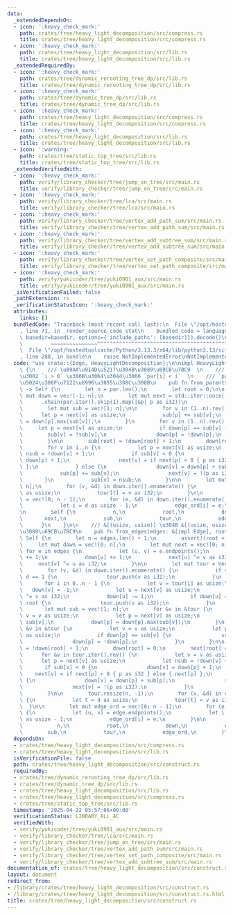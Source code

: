 ```yaml
---
data:
  _extendedDependsOn:
  - icon: ':heavy_check_mark:'
    path: crates/tree/heavy_light_decomposition/src/compress.rs
    title: crates/tree/heavy_light_decomposition/src/compress.rs
  - icon: ':heavy_check_mark:'
    path: crates/tree/heavy_light_decomposition/src/lib.rs
    title: crates/tree/heavy_light_decomposition/src/lib.rs
  _extendedRequiredBy:
  - icon: ':heavy_check_mark:'
    path: crates/tree/dynamic_rerooting_tree_dp/src/lib.rs
    title: crates/tree/dynamic_rerooting_tree_dp/src/lib.rs
  - icon: ':heavy_check_mark:'
    path: crates/tree/dynamic_tree_dp/src/lib.rs
    title: crates/tree/dynamic_tree_dp/src/lib.rs
  - icon: ':heavy_check_mark:'
    path: crates/tree/heavy_light_decomposition/src/compress.rs
    title: crates/tree/heavy_light_decomposition/src/compress.rs
  - icon: ':heavy_check_mark:'
    path: crates/tree/heavy_light_decomposition/src/lib.rs
    title: crates/tree/heavy_light_decomposition/src/lib.rs
  - icon: ':warning:'
    path: crates/tree/static_top_tree/src/lib.rs
    title: crates/tree/static_top_tree/src/lib.rs
  _extendedVerifiedWith:
  - icon: ':heavy_check_mark:'
    path: verify/library_checker/tree/jump_on_tree/src/main.rs
    title: verify/library_checker/tree/jump_on_tree/src/main.rs
  - icon: ':heavy_check_mark:'
    path: verify/library_checker/tree/lca/src/main.rs
    title: verify/library_checker/tree/lca/src/main.rs
  - icon: ':heavy_check_mark:'
    path: verify/library_checker/tree/vertex_add_path_sum/src/main.rs
    title: verify/library_checker/tree/vertex_add_path_sum/src/main.rs
  - icon: ':heavy_check_mark:'
    path: verify/library_checker/tree/vertex_add_subtree_sum/src/main.rs
    title: verify/library_checker/tree/vertex_add_subtree_sum/src/main.rs
  - icon: ':heavy_check_mark:'
    path: verify/library_checker/tree/vertex_set_path_composite/src/main.rs
    title: verify/library_checker/tree/vertex_set_path_composite/src/main.rs
  - icon: ':heavy_check_mark:'
    path: verify/yukicoder/tree/yuki0901_aux/src/main.rs
    title: verify/yukicoder/tree/yuki0901_aux/src/main.rs
  _isVerificationFailed: false
  _pathExtension: rs
  _verificationStatusIcon: ':heavy_check_mark:'
  attributes:
    links: []
  bundledCode: "Traceback (most recent call last):\n  File \"/opt/hostedtoolcache/Python/3.13.3/x64/lib/python3.13/site-packages/onlinejudge_verify/documentation/build.py\"\
    , line 71, in _render_source_code_stat\n    bundled_code = language.bundle(stat.path,\
    \ basedir=basedir, options={'include_paths': [basedir]}).decode()\n          \
    \         ~~~~~~~~~~~~~~~^^^^^^^^^^^^^^^^^^^^^^^^^^^^^^^^^^^^^^^^^^^^^^^^^^^^^^^^^^^^^^^^^^\n\
    \  File \"/opt/hostedtoolcache/Python/3.13.3/x64/lib/python3.13/site-packages/onlinejudge_verify/languages/rust.py\"\
    , line 288, in bundle\n    raise NotImplementedError\nNotImplementedError\n"
  code: "use crate::{Edge, HeavyLightDecomposition};\n\nimpl HeavyLightDecomposition\
    \ {\n    /// \u89AA\u914D\u5217\u304B\u3089\u69CB\u7BC9  \n    /// `0` \u304C\u6839\
    \u3002 `i > 0` \u306B\u3064\u3044\u3066 `par[i] < i`  \n    /// `par[0]` \u306E\
    \u5024\u306F\u7121\u8996\u3055\u308C\u308B\n    pub fn from_parents(par: &[usize])\
    \ -> Self {\n        let n = par.len();\n        let root = 0;\n\n        let\
    \ mut down = vec![-1; n];\n        let mut next = std::iter::once(-1)\n      \
    \      .chain(par.iter().skip(1).map(|&p| p as i32))\n            .collect::<Vec<_>>();\n\
    \        let mut sub = vec![1; n];\n\n        for v in (1..n).rev() {\n      \
    \      let p = next[v] as usize;\n            sub[p] += sub[v];\n            down[p]\
    \ = down[p].max(sub[v]);\n        }\n        for v in (1..n).rev() {\n       \
    \     let p = next[v] as usize;\n            if down[p] == sub[v] {\n        \
    \        sub[v] = !sub[v];\n                down[p] = !down[p];\n            }\n\
    \        }\n\n        sub[root] = !down[root] + 1;\n        down[root] = 0;\n\n\
    \        for v in 1..n {\n            let p = next[v] as usize;\n            let\
    \ nsub = !down[v] + 1;\n            if sub[v] < 0 {\n                down[v] =\
    \ down[p] + 1;\n                next[v] = if next[p] < 0 { p as i32 } else { next[p]\
    \ };\n            } else {\n                down[v] = down[p] + sub[p];\n    \
    \            sub[p] += sub[v];\n                next[v] = !(p as i32);\n     \
    \       }\n            sub[v] = nsub;\n        }\n\n        let mut tour = vec![-1;\
    \ n];\n        for (v, &d) in down.iter().enumerate() {\n            let t = d\
    \ as usize;\n            tour[t] = v as i32;\n        }\n\n        let mut edge_ord\
    \ = vec![0; n - 1];\n        for (e, &d) in down.iter().enumerate().skip(1) {\n\
    \            let i = d as usize - 1;\n            edge_ord[i] = e;\n        }\n\
    \n        Self {\n            n,\n            root,\n            down,\n     \
    \       next,\n            sub,\n            tour,\n            edge_ord,\n  \
    \      }\n    }\n\n    /// &[(usize, usize)] \u304B &[(usize, usize, T)] \u304B\
    \u3089\u69CB\u7BC9\n    pub fn from_edges(edges: &[impl Edge], root: usize) ->\
    \ Self {\n        let n = edges.len() + 1;\n        assert!(root < n);\n\n   \
    \     let mut down = vec![0; n];\n        let mut next = vec![0; n];\n       \
    \ for e in edges {\n            let (u, v) = e.endpoints();\n            down[u]\
    \ += 1;\n            down[v] += 1;\n            next[u] ^= v as i32;\n       \
    \     next[v] ^= u as i32;\n        }\n\n        let mut tour = Vec::with_capacity(n);\n\
    \        for (v, &d) in down.iter().enumerate() {\n            if v != root &&\
    \ d == 1 {\n                tour.push(v as i32);\n            }\n        }\n \
    \       for i in 0..n - 1 {\n            let v = tour[i] as usize;\n         \
    \   down[v] = -1;\n            let u = next[v] as usize;\n            next[u]\
    \ ^= v as i32;\n            down[u] -= 1;\n            if down[u] == 1 && u !=\
    \ root {\n                tour.push(u as i32);\n            }\n        }\n\n \
    \       let mut sub = vec![1; n];\n        for &v in &tour {\n            let\
    \ v = v as usize;\n            let p = next[v] as usize;\n            sub[p] +=\
    \ sub[v];\n            down[p] = down[p].max(sub[v]);\n        }\n        for\
    \ &v in &tour {\n            let v = v as usize;\n            let p = next[v]\
    \ as usize;\n            if down[p] == sub[v] {\n                sub[v] = !sub[v];\n\
    \                down[p] = !down[p];\n            }\n        }\n\n        sub[root]\
    \ = !down[root] + 1;\n        down[root] = 0;\n        next[root] = -1;\n\n  \
    \      for &v in tour.iter().rev() {\n            let v = v as usize;\n      \
    \      let p = next[v] as usize;\n            let nsub = !down[v] + 1;\n     \
    \       if sub[v] < 0 {\n                down[v] = down[p] + 1;\n            \
    \    next[v] = if next[p] < 0 { p as i32 } else { next[p] };\n            } else\
    \ {\n                down[v] = down[p] + sub[p];\n                sub[p] += sub[v];\n\
    \                next[v] = !(p as i32);\n            }\n            sub[v] = nsub;\n\
    \        }\n\n        tour.resize(n, -1);\n        for (v, &d) in down.iter().enumerate()\
    \ {\n            let t = d as usize;\n            tour[t] = v as i32;\n      \
    \  }\n\n        let mut edge_ord = vec![0; n - 1];\n        for (e, edge) in edges.iter().enumerate()\
    \ {\n            let (u, v) = edge.endpoints();\n            let i = down[u].max(down[v])\
    \ as usize - 1;\n            edge_ord[i] = e;\n        }\n\n        Self {\n \
    \           n,\n            root,\n            down,\n            next,\n    \
    \        sub,\n            tour,\n            edge_ord,\n        }\n    }\n}\n"
  dependsOn:
  - crates/tree/heavy_light_decomposition/src/compress.rs
  - crates/tree/heavy_light_decomposition/src/lib.rs
  isVerificationFile: false
  path: crates/tree/heavy_light_decomposition/src/construct.rs
  requiredBy:
  - crates/tree/dynamic_rerooting_tree_dp/src/lib.rs
  - crates/tree/dynamic_tree_dp/src/lib.rs
  - crates/tree/heavy_light_decomposition/src/lib.rs
  - crates/tree/heavy_light_decomposition/src/compress.rs
  - crates/tree/static_top_tree/src/lib.rs
  timestamp: '2025-04-22 05:57:06+00:00'
  verificationStatus: LIBRARY_ALL_AC
  verifiedWith:
  - verify/yukicoder/tree/yuki0901_aux/src/main.rs
  - verify/library_checker/tree/lca/src/main.rs
  - verify/library_checker/tree/jump_on_tree/src/main.rs
  - verify/library_checker/tree/vertex_add_path_sum/src/main.rs
  - verify/library_checker/tree/vertex_set_path_composite/src/main.rs
  - verify/library_checker/tree/vertex_add_subtree_sum/src/main.rs
documentation_of: crates/tree/heavy_light_decomposition/src/construct.rs
layout: document
redirect_from:
- /library/crates/tree/heavy_light_decomposition/src/construct.rs
- /library/crates/tree/heavy_light_decomposition/src/construct.rs.html
title: crates/tree/heavy_light_decomposition/src/construct.rs
---
```

